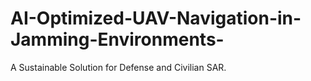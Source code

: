 # AI-Optimized-UAV-Navigation-in-Jamming-Environments-
A Sustainable Solution for Defense and Civilian SAR.
